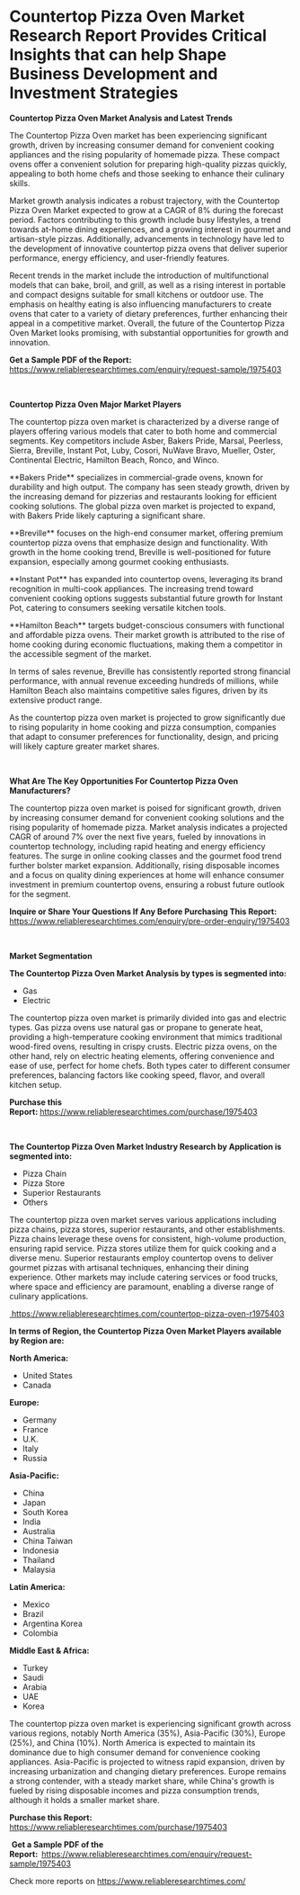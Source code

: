 <p><h1>Countertop Pizza Oven Market Research Report Provides Critical Insights that can help Shape Business Development and Investment Strategies</h1></p><p><strong>Countertop Pizza Oven Market Analysis and Latest Trends</strong></p>
<p><p>The Countertop Pizza Oven market has been experiencing significant growth, driven by increasing consumer demand for convenient cooking appliances and the rising popularity of homemade pizza. These compact ovens offer a convenient solution for preparing high-quality pizzas quickly, appealing to both home chefs and those seeking to enhance their culinary skills.</p><p>Market growth analysis indicates a robust trajectory, with the Countertop Pizza Oven Market expected to grow at a CAGR of 8% during the forecast period. Factors contributing to this growth include busy lifestyles, a trend towards at-home dining experiences, and a growing interest in gourmet and artisan-style pizzas. Additionally, advancements in technology have led to the development of innovative countertop pizza ovens that deliver superior performance, energy efficiency, and user-friendly features.</p><p>Recent trends in the market include the introduction of multifunctional models that can bake, broil, and grill, as well as a rising interest in portable and compact designs suitable for small kitchens or outdoor use. The emphasis on healthy eating is also influencing manufacturers to create ovens that cater to a variety of dietary preferences, further enhancing their appeal in a competitive market. Overall, the future of the Countertop Pizza Oven Market looks promising, with substantial opportunities for growth and innovation.</p></p>
<p><strong>Get a Sample PDF of the Report:&nbsp;</strong> <a href="https://www.reliableresearchtimes.com/enquiry/request-sample/1975403?utm_campaign=3085&utm_medium=2&utm_source=Github&utm_content=ia&utm_term=05042025&utm_id=countertop-pizza-oven">https://www.reliableresearchtimes.com/enquiry/request-sample/1975403</a></p>
<p>&nbsp;</p>
<p><strong>Countertop Pizza Oven Major Market Players</strong></p>
<p><p>The countertop pizza oven market is characterized by a diverse range of players offering various models that cater to both home and commercial segments. Key competitors include Asber, Bakers Pride, Marsal, Peerless, Sierra, Breville, Instant Pot, Luby, Cosori, NuWave Bravo, Mueller, Oster, Continental Electric, Hamilton Beach, Ronco, and Winco.</p><p>**Bakers Pride** specializes in commercial-grade ovens, known for durability and high output. The company has seen steady growth, driven by the increasing demand for pizzerias and restaurants looking for efficient cooking solutions. The global pizza oven market is projected to expand, with Bakers Pride likely capturing a significant share.</p><p>**Breville** focuses on the high-end consumer market, offering premium countertop pizza ovens that emphasize design and functionality. With growth in the home cooking trend, Breville is well-positioned for future expansion, especially among gourmet cooking enthusiasts.</p><p>**Instant Pot** has expanded into countertop ovens, leveraging its brand recognition in multi-cook appliances. The increasing trend toward convenient cooking options suggests substantial future growth for Instant Pot, catering to consumers seeking versatile kitchen tools.</p><p>**Hamilton Beach** targets budget-conscious consumers with functional and affordable pizza ovens. Their market growth is attributed to the rise of home cooking during economic fluctuations, making them a competitor in the accessible segment of the market.</p><p>In terms of sales revenue, Breville has consistently reported strong financial performance, with annual revenue exceeding hundreds of millions, while Hamilton Beach also maintains competitive sales figures, driven by its extensive product range.</p><p>As the countertop pizza oven market is projected to grow significantly due to rising popularity in home cooking and pizza consumption, companies that adapt to consumer preferences for functionality, design, and pricing will likely capture greater market shares.</p></p>
<p>&nbsp;</p>
<p><strong>What Are The Key Opportunities For Countertop Pizza Oven Manufacturers?</strong></p>
<p><p>The countertop pizza oven market is poised for significant growth, driven by increasing consumer demand for convenient cooking solutions and the rising popularity of homemade pizza. Market analysis indicates a projected CAGR of around 7% over the next five years, fueled by innovations in countertop technology, including rapid heating and energy efficiency features. The surge in online cooking classes and the gourmet food trend further bolster market expansion. Additionally, rising disposable incomes and a focus on quality dining experiences at home will enhance consumer investment in premium countertop ovens, ensuring a robust future outlook for the segment.</p></p>
<p><strong>Inquire or Share Your Questions If Any Before Purchasing This Report:</strong> <a href="https://www.reliableresearchtimes.com/enquiry/pre-order-enquiry/1975403?utm_campaign=3085&utm_medium=2&utm_source=Github&utm_content=ia&utm_term=05042025&utm_id=countertop-pizza-oven">https://www.reliableresearchtimes.com/enquiry/pre-order-enquiry/1975403</a></p>
<p>&nbsp;</p>
<p><strong>Market Segmentation</strong></p>
<p><strong>The Countertop Pizza Oven Market Analysis by types is segmented into:</strong></p>
<p><ul><li>Gas</li><li>Electric</li></ul></p>
<p><p>The countertop pizza oven market is primarily divided into gas and electric types. Gas pizza ovens use natural gas or propane to generate heat, providing a high-temperature cooking environment that mimics traditional wood-fired ovens, resulting in crispy crusts. Electric pizza ovens, on the other hand, rely on electric heating elements, offering convenience and ease of use, perfect for home chefs. Both types cater to different consumer preferences, balancing factors like cooking speed, flavor, and overall kitchen setup.</p></p>
<p><strong>Purchase this Report:&nbsp;</strong><a href="https://www.reliableresearchtimes.com/purchase/1975403?utm_campaign=3085&utm_medium=2&utm_source=Github&utm_content=ia&utm_term=05042025&utm_id=countertop-pizza-oven">https://www.reliableresearchtimes.com/purchase/1975403</a></p>
<p>&nbsp;</p>
<p><strong>The Countertop Pizza Oven Market Industry Research by Application is segmented into:</strong></p>
<p><ul><li>Pizza Chain</li><li>Pizza Store</li><li>Superior Restaurants</li><li>Others</li></ul></p>
<p><p>The countertop pizza oven market serves various applications including pizza chains, pizza stores, superior restaurants, and other establishments. Pizza chains leverage these ovens for consistent, high-volume production, ensuring rapid service. Pizza stores utilize them for quick cooking and a diverse menu. Superior restaurants employ countertop ovens to deliver gourmet pizzas with artisanal techniques, enhancing their dining experience. Other markets may include catering services or food trucks, where space and efficiency are paramount, enabling a diverse range of culinary applications.</p></p>
<p><a href="https://www.reliableresearchtimes.com/countertop-pizza-oven-r1975403?utm_campaign=3085&utm_medium=2&utm_source=Github&utm_content=ia&utm_term=05042025&utm_id=countertop-pizza-oven">&nbsp;https://www.reliableresearchtimes.com/countertop-pizza-oven-r1975403</a></p>
<p><strong>In terms of Region, the Countertop Pizza Oven Market Players available by Region are:</strong></p>
<p>
    <p> <strong> North America: </strong>
        <ul>
            <li>United States</li>
            <li>Canada</li>
        </ul>
        </p> 
    <p> <strong> Europe: </strong>
        <ul>
            <li>Germany</li>
            <li>France</li>
            <li>U.K.</li>
            <li>Italy</li>
            <li>Russia</li>
        </ul>
        </p> 
    <p> <strong> Asia-Pacific: </strong>
        <ul>
            <li>China</li>
            <li>Japan</li>
            <li>South Korea</li>
            <li>India</li>
            <li>Australia</li>
            <li>China Taiwan</li>
            <li>Indonesia</li>
            <li>Thailand</li>
            <li>Malaysia</li>
        </ul>
        </p> 
    <p> <strong> Latin America: </strong>
        <ul>
            <li>Mexico</li>
            <li>Brazil</li>
            <li>Argentina Korea</li>
            <li>Colombia</li>
        </ul>
        </p> 
    <p> <strong> Middle East & Africa: </strong>
        <ul>
            <li>Turkey</li>
            <li>Saudi</li>
            <li>Arabia</li>
            <li>UAE</li>
            <li>Korea</li>
        </ul>
    </p>
    </p>
<p><p>The countertop pizza oven market is experiencing significant growth across various regions, notably North America (35%), Asia-Pacific (30%), Europe (25%), and China (10%). North America is expected to maintain its dominance due to high consumer demand for convenience cooking appliances. Asia-Pacific is projected to witness rapid expansion, driven by increasing urbanization and changing dietary preferences. Europe remains a strong contender, with a steady market share, while China's growth is fueled by rising disposable incomes and pizza consumption trends, although it holds a smaller market share.</p></p>
<p><strong>Purchase this Report: </strong><a href="https://www.reliableresearchtimes.com/purchase/1975403?utm_campaign=3085&utm_medium=2&utm_source=Github&utm_content=ia&utm_term=05042025&utm_id=countertop-pizza-oven">https://www.reliableresearchtimes.com/purchase/1975403</a></p>
<p>&nbsp;<strong>Get a Sample PDF of the Report:&nbsp;&nbsp;</strong><a href="https://www.reliableresearchtimes.com/enquiry/request-sample/1975403?utm_campaign=3085&utm_medium=2&utm_source=Github&utm_content=ia&utm_term=05042025&utm_id=countertop-pizza-oven">https://www.reliableresearchtimes.com/enquiry/request-sample/1975403</a></p>
<p><strong></strong></p>
<p>Check more reports on <a href="https://www.reliableresearchtimes.com/?utm_campaign=3085&utm_medium=2&utm_source=Github&utm_content=ia&utm_term=05042025&utm_id=countertop-pizza-oven">https://www.reliableresearchtimes.com/</a></p>
